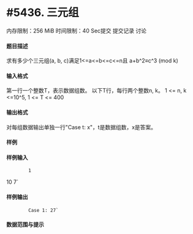
# #5436. 三元组
内存限制：256 MiB 时间限制：40 Sec提交 提交记录 讨论
#### 题目描述
求有多少个三元组(a, b, c)满足1<=a<=b<=c<=n且
a+b^2≡c^3 (mod k)


#### 输入格式
第一行一个整数T，表示数据组数。
以下T行，每行两个整数n, k。
1 <= n, k <=10^5, 1 <= T <= 400 


#### 输出格式
对每组数据输出单独一行"Case t: x"，t是数据组数，x是答案。


#### 样例

#### 样例输入

			1
10 7`
#### 样例输出

			Case 1: 27`
#### 数据范围与提示


